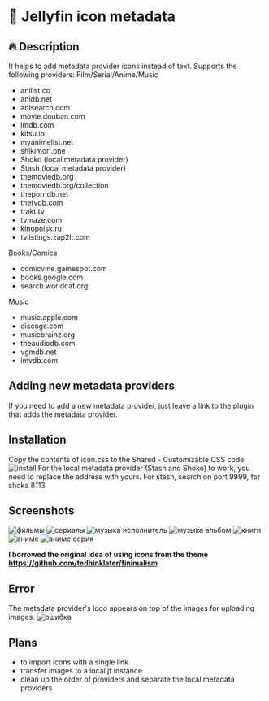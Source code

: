 # 📌 Jellyfin icon metadata

## 🔥 Description
It helps to add metadata provider icons instead of text.
Supports the following providers:
Film/Serial/Anime/Music
- anilist.co
- anidb.net
- anisearch.com
- movie.douban.com
- imdb.com
- kitsu.io
- myanimelist.net
- shikimori.one
- Shoko (local metadata provider)
- Stash (local metadata provider)
- themoviedb.org
- themoviedb.org/collection
- theporndb.net
- thetvdb.com
- trakt.tv
- tvmaze.com
- kinopoisk.ru
- tvlistings.zap2it.com

Books/Comics
- comicvine.gamespot.com
- books.google.com
- search.worldcat.org

Music
- music.apple.com
- discogs.com
- musicbrainz.org
- theaudiodb.com
- vgmdb.net
- imvdb.com

## Adding new metadata providers
If you need to add a new metadata provider, just leave a link to the plugin that adds the metadata provider.

## Installation
Copy the contents of icon.css to the Shared - Customizable CSS code
![install](https://github.com/user-attachments/assets/0cc07cfd-e419-4bd9-92d8-a406a6128535)
For the local metadata provider (Stash and Shoko) to work, you need to replace the address with yours. For stash, search on port 9999, for shoka 8113

## Screenshots
![фильмы](https://github.com/user-attachments/assets/b7645f41-bf4a-4929-b14e-1e7b78f8a99a)
![сериалы](https://github.com/user-attachments/assets/5536574a-1dd7-4412-9a82-7d542476baca)
![музыка исполнитель](https://github.com/user-attachments/assets/7ac06608-90b1-43d9-8c47-9acb5cb293e2)
![музыка альбом](https://github.com/user-attachments/assets/bbd02b34-59ee-46f4-9326-6f8aa1f18c99)
![книги](https://github.com/user-attachments/assets/2f13825d-5f07-4dea-87b3-e3ab81120c47)
![аниме](https://github.com/user-attachments/assets/ac0ecad3-3cbe-417d-ad3f-0df5dded6613)
![аниме серия](https://github.com/user-attachments/assets/2a04a2f9-ac98-4017-a838-37ca733489eb)

**I borrowed the original idea of using icons from the theme https://github.com/tedhinklater/finimalism**

## Error
The metadata provider's logo appears on top of the images for uploading images.
![ошибка](https://github.com/user-attachments/assets/1546e704-a2a9-4af2-b105-8a8a5c6fe16c)

## Plans
- to import icons with a single link
- transfer images to a local jf instance
- clean up the order of providers and separate the local metadata providers
